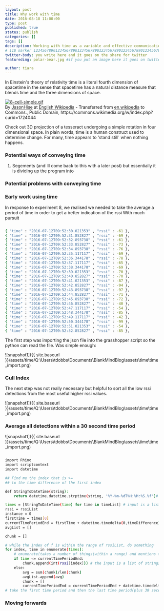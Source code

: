 ```yaml
---
layout: post
title: Why work with time
date: 2016-08-18 11:00:00
type: post
published: true
status: publish
categories: []
tags: []
description: Working with time as a variable and effective communication
# 110 marker 1234567890123456789012345678901234567890123456789012345678901234567890123456789012345678901234567890123456789
twitter-body: you write here and it goes on the share for twitter
featuredimg: polar-bear.jpg #if you put an image here it goes on twitter too

author: tiara
---
```


In Einstein's theory of relativity time is a literal fourth dimension of spacetime in the sense that spacetime has a natural distance measure that blends time and the three dimensions of space. 

<p><a href="https://commons.wikimedia.org/wiki/File:8-cell-simple.gif#/media/File:8-cell-simple.gif"><img src="https://upload.wikimedia.org/wikipedia/commons/5/55/8-cell-simple.gif" alt="8-cell-simple.gif"></a><br>By <a href="https://en.wikipedia.org/wiki/User:JasonHise" class="extiw" title="wikipedia:User:JasonHise">JasonHise</a> at <a href="https://en.wikipedia.org/wiki/" class="extiw" title="wikipedia:">English Wikipedia</a> - Transferred from&nbsp;<span class="plainlinks"><a class="external text" href="//en.wikipedia.org">en.wikipedia</a></span>&nbsp;to Commons., Public Domain, https://commons.wikimedia.org/w/index.php?curid=1724044</p>

Check out 3D projection of a tesseract undergoing a simple rotation in four dimensional space. In plain words, time is a human construct used to determine change. For many, time appears to 'stand still' when nothing happens. 

### Potential ways of conveying time 

1. Segements (and Ill come back to this with a later post) but essentially it is dividing up the program into 

### Potential problems with conveying time 




### Early work using time

In response to experiment 8, we realised we needed to take the average a period of time in order to get a better indication of the rssi 
With much pursuit 

~~~ bash 

{ "time" : "2016-07-12T09:52:30.021353" , "rssi" : -61 },
{ "time" : "2016-07-12T09:52:31.852827" , "rssi" : -69 },
{ "time" : "2016-07-12T09:52:32.893738" , "rssi" : -61 },
{ "time" : "2016-07-12T09:52:33.852827" , "rssi" : -73 },
{ "time" : "2016-07-12T09:52:34.893738" , "rssi" : -76 },
{ "time" : "2016-07-12T09:52:35.117117" , "rssi" : -69 },
{ "time" : "2016-07-12T09:52:36.344178" , "rssi" : -78 },
{ "time" : "2016-07-12T09:52:37.117117" , "rssi" : -65 },
{ "time" : "2016-07-12T09:52:38.344178" , "rssi" : -69 },
{ "time" : "2016-07-12T09:52:39.021353" , "rssi" : -70 },
{ "time" : "2016-07-12T09:52:40.852827" , "rssi" : -70 },
{ "time" : "2016-07-12T09:52:41.021353" , "rssi" : -87 },
{ "time" : "2016-07-12T09:52:42.852827" , "rssi" : -94 },
{ "time" : "2016-07-12T09:52:43.893738" , "rssi" : -97 },
{ "time" : "2016-07-12T09:52:44.852827" , "rssi" : -71 },
{ "time" : "2016-07-12T09:52:45.893738" , "rssi" : -72 },
{ "time" : "2016-07-12T09:52:46.852827" , "rssi" : -40 },
{ "time" : "2016-07-12T09:52:47.117117" , "rssi" : -54 },
{ "time" : "2016-07-12T09:52:48.344178" , "rssi" : -85 },
{ "time" : "2016-07-12T09:52:49.117117" , "rssi" : -42 },
{ "time" : "2016-07-12T09:52:50.344178" , "rssi" : -99 },
{ "time" : "2016-07-12T09:52:51.021353" , "rssi" : -54 },
{ "time" : "2016-07-12T09:52:52.852827" , "rssi" : -85 },

~~~


The first step was importing the json file into the grasshopper script so the python can read the file. Was simple enough:

![snapshot1]({{ site.baseurl }}/assets/time/Q:\Users\tdobbs\Documents\BlankMindBlog\assets\time\time_import.png)


### Cull Index 

The next step was not really necessary but helpful to sort all the low rssi detections from the most useful higher rssi values. 

![snapshot1]({{ site.baseurl }}/assets/time/Q:\Users\tdobbs\Documents\BlankMindBlog\assets\time\time_import.png) 


### Average all detections within a 30 second time period 

![snapshot1]({{ site.baseurl }}/assets/time/Q:\Users\tdobbs\Documents\BlankMindBlog\assets\time\time_import.png) 


~~~ Bash

import Rhino
import scriptcontext
import datetime

## Find me the index that is >=
## to the time difference of the first index

def StringToDateTime(string):
    return datetime.datetime.strptime(string, '%Y-%m-%dT%H:%M:%S.%f')# the GH needs the formatting for the new datetime

times = [StringToDateTime(time) for time in timeList] # input is a list of strings (for whatever reason) so convert them to a datetime
rssi = rssiList
instance = 0
firstTime = times[0]
currentTimePeriodEnd = firstTime + datetime.timedelta(0,timeDifference)
avgList = []

chunk = []

# while the index of f is within the range of rssiList, do something
for index, time in enumerate(times):
    # emumerate(takes a number of things(within a range) and mentions them one by one. This was used to gather all detections within a time period which is then sent to be averaged. 
    if time <= currentTimePeriodEnd:
        chunk.append(int(rssi[index])) # the input is a list of strings for what ever reason so convert to int.
    else:
        avg = sum(chunk)/len(chunk)
        avgList.append(avg)
        chunk = []
        currentTimePeriodEnd = currentTimePeriodEnd + datetime.timedelta(0,timeDifference)
# take the first time period and then the last time period(plus 30 seconds) and then average all the detections within that time period. 


~~~

### Moving forwards 




